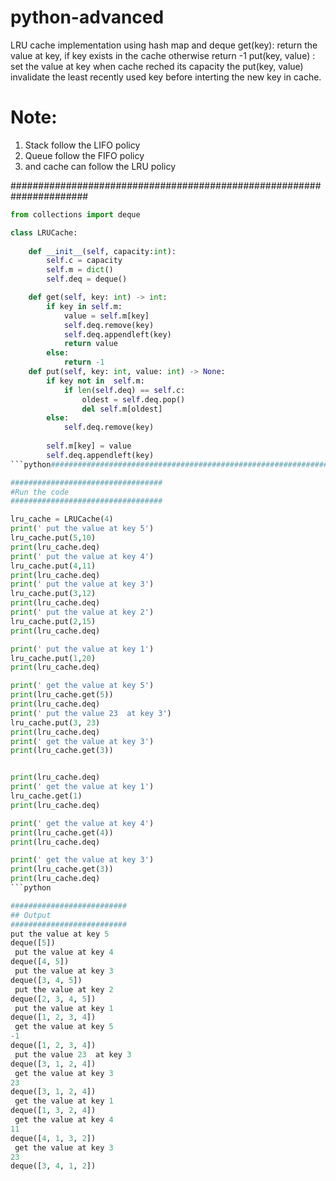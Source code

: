 # python-advanced
LRU cache implementation using hash map and deque
get(key): return the value at key, if key exists in the cache otherwise return -1
put(key, value) : set the value at key
when cache reched its capacity the put(key, value) invalidate the least recently used key before interting the new key in cache.
# Note:
1. Stack follow the LIFO policy
2. Queue follow the FIFO policy
3. and cache can follow the LRU policy

######################################################################
```python
from collections import deque

class LRUCache:
    
    def __init__(self, capacity:int):
        self.c = capacity
        self.m = dict()
        self.deq = deque()

    def get(self, key: int) -> int:
        if key in self.m:
            value = self.m[key]
            self.deq.remove(key)
            self.deq.appendleft(key)
            return value
        else:
            return -1
    def put(self, key: int, value: int) -> None:
        if key not in  self.m:
            if len(self.deq) == self.c:
                oldest = self.deq.pop()
                del self.m[oldest]
        else:
            self.deq.remove(key)
        
        self.m[key] = value
        self.deq.appendleft(key)
```python######################################################################

##################################
#Run the code
##################################

lru_cache = LRUCache(4)
print(' put the value at key 5')
lru_cache.put(5,10)
print(lru_cache.deq)
print(' put the value at key 4')
lru_cache.put(4,11)
print(lru_cache.deq)
print(' put the value at key 3')
lru_cache.put(3,12)
print(lru_cache.deq)
print(' put the value at key 2')
lru_cache.put(2,15)
print(lru_cache.deq)

print(' put the value at key 1')
lru_cache.put(1,20)
print(lru_cache.deq)

print(' get the value at key 5')
print(lru_cache.get(5))
print(lru_cache.deq)
print(' put the value 23  at key 3')
lru_cache.put(3, 23)
print(lru_cache.deq)
print(' get the value at key 3')
print(lru_cache.get(3))


print(lru_cache.deq)
print(' get the value at key 1')
lru_cache.get(1)
print(lru_cache.deq)

print(' get the value at key 4')
print(lru_cache.get(4))
print(lru_cache.deq)

print(' get the value at key 3')
print(lru_cache.get(3))
print(lru_cache.deq)
```python

##########################
## Output
##########################
put the value at key 5
deque([5])
 put the value at key 4
deque([4, 5])
 put the value at key 3
deque([3, 4, 5])
 put the value at key 2
deque([2, 3, 4, 5])
 put the value at key 1
deque([1, 2, 3, 4])
 get the value at key 5
-1
deque([1, 2, 3, 4])
 put the value 23  at key 3
deque([3, 1, 2, 4])
 get the value at key 3
23
deque([3, 1, 2, 4])
 get the value at key 1
deque([1, 3, 2, 4])
 get the value at key 4
11
deque([4, 1, 3, 2])
 get the value at key 3
23
deque([3, 4, 1, 2])
